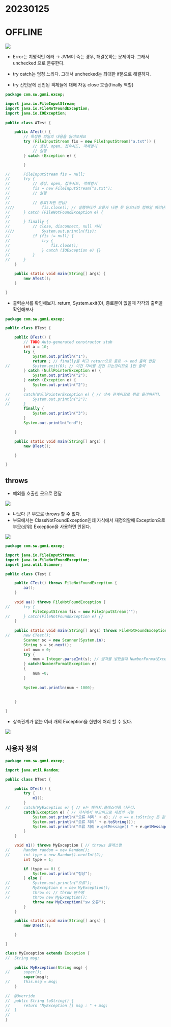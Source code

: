 # 20230125

# OFFLINE

![](https://github.com/gkgkfndudals/TIL/blob/master/Study/img/20230125_1.png)

- Error는 치명적인 에러 → JVM이 죽는 경우, 해결못하는 문제이다. 그래서 unchecked 으로 분류한다.
- try catch는 엄청 느리다. 그래서 unchecked는 최대한 if문으로 해결하자.

- try 선언문에 선언된 객체들에 대해 자동 close 호출(finally 역할)

```java
package com.sw.gumi.excep;

import java.io.FileInputStream;
import java.io.FileNotFoundException;
import java.io.IOException;
 
public class ATest {

	public ATest() {
		// 특정한 파일의 내용을 읽어오세요
		try (FileInputStream fis = new FileInputStream("a.txt")) {
			// 생성, open, 접속시도, 객체얻기
			// 실행
		} catch (Exception e) {

		}

//		FileInputStream fis = null;
//		try {
//			// 생성, open, 접속시도, 객체얻기
//			fis = new FileInputStream("a.txt");
//			// 실행
//
//			// 종료(자원 반납)
////			fis.close(); // 실행하다가 오류가 나면 못 닫으니까 컴파일 에러난다.
//		} catch (FileNotFoundException e) {
//
//		} finally {
//			// close, disconnect, null 처리
////			System.out.println(fis);
//			if (fis != null) {
//				try {
//					fis.close();
//				} catch (IOException e) {}
//			}
//		}
	}

	public static void main(String[] args) {
		new ATest();
	}

}
```

- 출력순서를 확인해보자. return, System.exit(0), 종료문이 없을때 각각의 출력을 확인해보자

```java
package com.sw.gumi.excep;

public class BTest {

	public BTest() {
		// TODO Auto-generated constructor stub
		int a = 10;
		try {
			System.out.println("1");
			return ; // finally를 하고 return으로 종료 -> end 출력 안함
//			System.exit(0); // 이건 자바를 완전 끄는것이므로 1만 출력
		} catch (NullPointerException e) {
			System.out.println("2");
		} catch (Exception e) {
			System.out.println("2");
		}
//		catch(NullPointerException e) { // 상속 관계이므로 위로 올려야된다.
//			System.out.println("2");
//		}
		finally {
			System.out.println("3");
		}
		System.out.println("end");

	}

	public static void main(String[] args) {
		new BTest();

	}

}
```

## throws

- 예외를 호출한 곳으로 전달

![](https://github.com/gkgkfndudals/TIL/blob/master/Study/img/20230125_2.png)

- 나보다 큰 부모로  throws  할 수 없다.
- 부모에서는 ClassNotFoundException인데 자식에서 재정의할때 Exception으로 부모(상위) Exception을 사용하면 안된다.

![](https://github.com/gkgkfndudals/TIL/blob/master/Study/img/20230125_3.png)

```java
package com.sw.gumi.excep;

import java.io.FileInputStream;
import java.io.FileNotFoundException;
import java.util.Scanner;

public class CTest {

	public CTest() throws FileNotFoundException {
		aa();
	}
	
	void aa() throws FileNotFoundException {
//		try {
			FileInputStream fis = new FileInputStream("");			
//		} catch(FileNotFoundException e) {}
	}
	
	public static void main(String[] args) throws FileNotFoundException {
//		new CTest();
		Scanner sc = new Scanner(System.in);
		String s = sc.next();
		int num = 0;
		try {
			num = Integer.parseInt(s); // 글자를 넣었을때 NumberFormatException
		} catch(NumberFormatException e)
		{
			num =0;
		}
		
		System.out.println(num + 1000);
		
		
	}

}
```

- 상속관계가 없는 여러 개의 Exception을 한번에 처리 할 수 있다.

![](https://github.com/gkgkfndudals/TIL/blob/master/Study/img/20230125_4.png)

## 사용자 정의

```java
package com.sw.gumi.excep;

import java.util.Random;

public class DTest {

	public DTest() {
		try {
			m1();			
		} 
//		catch(MyException e) { // e는 패키지.클래스이름 나온다.
		catch(Exception e) { // 자식에서 부모이므로 재정의 가능
			System.out.println("오류 처리" + e); // e == e.toString 은 같다.
			System.out.println("오류 처리" + e.toString());
			System.out.println("오류 처리 e.getMessage() " + e.getMessage()); //getMessage를 많이 쓴다.
		}
	}

	void m1() throws MyException { // throws 클래스명
//		Random random = new Random();
//		int type = new Random().nextInt(2);
		int type = 1;

		if (type == 0) {
			System.out.println("정상");
		} else {
//			System.out.println("오류");
//			MyException e = new MyException();
//			throw e; // throw 변수명
//			throw new MyException(); 
			throw new MyException("sw 오류"); 
		}
	}

	public static void main(String[] args) {
		new DTest();

	}

}

class MyException extends Exception {
//	String msg; 
	
	public MyException(String msg) {
//		super();
		super(msg);
//		this.msg = msg;
	}
	
//	@Override
//	public String toString() {
//		return "MyException [] msg : " + msg;
//	}
//	
}
```